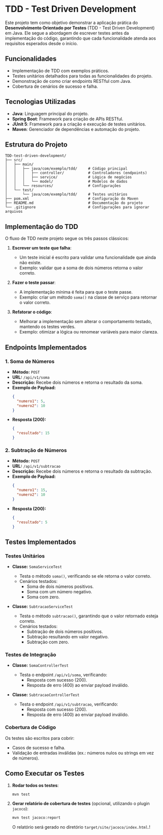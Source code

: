 # TDD - Test Driven Development

Este projeto tem como objetivo demonstrar a aplicação prática do **Desenvolvimento Orientado por Testes** (TDD - Test Driven Development) em Java. Ele segue a abordagem de escrever testes antes da implementação do código, garantindo que cada funcionalidade atenda aos requisitos esperados desde o início.

## Funcionalidades

- Implementação de TDD com exemplos práticos.
- Testes unitários detalhados para todas as funcionalidades do projeto.
- Demonstração de como criar endpoints RESTful com Java.
- Cobertura de cenários de sucesso e falha.



## Tecnologias Utilizadas

- **Java**: Linguagem principal do projeto.
- **Spring Boot**: Framework para criação de APIs RESTful.
- **JUnit 5**: Framework para a criação e execução de testes unitários.
- **Maven**: Gerenciador de dependências e automação do projeto.



## Estrutura do Projeto

```
TDD-test-driven-development/
├── src/
│   ├── main/
│   │   ├── java/com/exemplo/tdd/     # Código principal
│   │   │   ├── controller/           # Controladores (endpoints)
│   │   │   ├── service/              # Lógica de negócios
│   │   │   └── model/                # Modelos de dados
│   │   └── resources/                # Configurações
│   └── test/
│       └── java/com/exemplo/tdd/     # Testes unitários
├── pom.xml                           # Configuração do Maven
├── README.md                         # Documentação do projeto
└── .gitignore                        # Configurações para ignorar arquivos
```



## Implementação do TDD

O fluxo de TDD neste projeto segue os três passos clássicos:

1. **Escrever um teste que falha**:
   - Um teste inicial é escrito para validar uma funcionalidade que ainda não existe.
   - Exemplo: validar que a soma de dois números retorna o valor correto.

2. **Fazer o teste passar**:
   - A implementação mínima é feita para que o teste passe.
   - Exemplo: criar um método `soma()` na classe de serviço para retornar o valor correto.

3. **Refatorar o código**:
   - Melhorar a implementação sem alterar o comportamento testado, mantendo os testes verdes.
   - Exemplo: otimizar a lógica ou renomear variáveis para maior clareza.



## Endpoints Implementados

### 1. **Soma de Números**
- **Método:** `POST`
- **URL:** `/api/v1/soma`
- **Descrição:** Recebe dois números e retorna o resultado da soma.
- **Exemplo de Payload:**
  ```json
  {
    "numero1": 5,
    "numero2": 10
  }
  ```
- **Resposta (200):**
  ```json
  {
    "resultado": 15
  }
  ```



### 2. **Subtração de Números**
- **Método:** `POST`
- **URL:** `/api/v1/subtracao`
- **Descrição:** Recebe dois números e retorna o resultado da subtração.
- **Exemplo de Payload:**
  ```json
  {
    "numero1": 15,
    "numero2": 10
  }
  ```
- **Resposta (200):**
  ```json
  {
    "resultado": 5
  }
  ```



## Testes Implementados

### Testes Unitários
- **Classe:** `SomaServiceTest`
  - Testa o método `soma()`, verificando se ele retorna o valor correto.
  - Cenários testados:
    - Soma de dois números positivos.
    - Soma com um número negativo.
    - Soma com zero.

- **Classe:** `SubtracaoServiceTest`
  - Testa o método `subtracao()`, garantindo que o valor retornado esteja correto.
  - Cenários testados:
    - Subtração de dois números positivos.
    - Subtração resultando em valor negativo.
    - Subtração com zero.

### Testes de Integração
- **Classe:** `SomaControllerTest`
  - Testa o endpoint `/api/v1/soma`, verificando:
    - Resposta com sucesso (200).
    - Resposta de erro (400) ao enviar payload inválido.

- **Classe:** `SubtracaoControllerTest`
  - Testa o endpoint `/api/v1/subtracao`, verificando:
    - Resposta com sucesso (200).
    - Resposta de erro (400) ao enviar payload inválido.

### Cobertura de Código
Os testes são escritos para cobrir:
- Casos de sucesso e falha.
- Validação de entradas inválidas (ex.: números nulos ou strings em vez de números).



## Como Executar os Testes

1. **Rodar todos os testes**:
   ```bash
   mvn test
   ```

2. **Gerar relatório de cobertura de testes** (opcional, utilizando o plugin `jacoco`):
   ```bash
   mvn test jacoco:report
   ```
   O relatório será gerado no diretório `target/site/jacoco/index.html`.!
